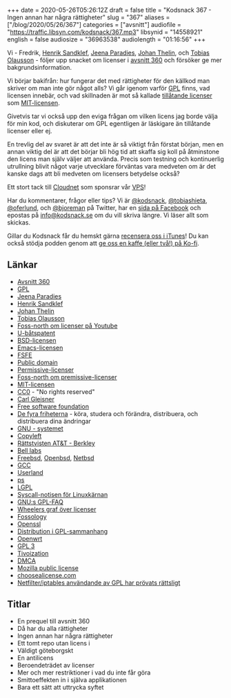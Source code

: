 +++
date = 2020-05-26T05:26:12Z
draft = false
title = "Kodsnack 367 - Ingen annan har några rättigheter"
slug = "367"
aliases = ["/blog/2020/05/26/367"]
categories = ["avsnitt"]
audiofile = "https://traffic.libsyn.com/kodsnack/367.mp3"
libsynid = "14558921"
english = false
audiosize = "36963538"
audiolength = "01:16:56" 
+++

Vi - Fredrik, [Henrik Sandklef](https://twitter.com/henriksandklef), [Jeena Paradies](https://jeena.net/), [Johan Thelin](http://www.thelins.se/johan/blog/), och [Tobias Olausson](https://www.tobsan.se/) - följer upp snacket om licenser i [avsnitt 360](https://kodsnack.se/360/) och försöker ge mer bakgrundsinformation.

Vi börjar bakifrån: hur fungerar det med rättigheter för den källkod man skriver om man inte gör något alls? Vi går igenom varför [GPL](https://en.wikipedia.org/wiki/GNU_General_Public_License) finns, vad licensen innebär, och vad skillnaden är mot så kallade [tillåtande licenser](https://en.wikipedia.org/wiki/Permissive_software_license) som [MIT-licensen](https://en.wikipedia.org/wiki/MIT_License).

Givetvis tar vi också upp den eviga frågan om vilken licens jag borde välja för min kod, och diskuterar om GPL egentligen är läskigare än tillåtande licenser eller ej.

En trevlig del av svaret är att det inte är så viktigt från förstat början, men en annan viktig del är att det börjar bli hög tid att skaffa sig koll på åtminstone den licens man själv väljer att använda. Precis som testning och kontinuerlig utrullning blivit något varje utvecklare förväntas vara medveten  om är det kanske dags att bli medveten om licensers betydelse också?

Ett stort tack till [Cloudnet](http://www.cloudnet.se) som sponsrar vår [VPS](http://en.wikipedia.org/wiki/Virtual_private_server)!

Har du kommentarer, frågor eller tips? Vi är [@kodsnack](https://www.twitter.com/kodsnack), [@tobiashieta](https://www.twitter.com/tobiashieta), [@oferlund](https://www.twitter.com/oferlund), och [@bjoreman](https://www.twitter.com/bjoreman) på Twitter, har en [sida på Facebook](https://www.facebook.com/kodsnack) och epostas på [info@kodsnack.se](mailto:info@kodsnack.se) om du vill skriva längre. Vi läser allt som skickas.

Gillar du Kodsnack får du hemskt gärna [recensera oss i iTunes](http://itunes.apple.com/se/podcast/kodsnack/id561631498?l=en)! Du kan också stödja podden genom att <a href="https://ko-fi.com/kodsnack" rel="payment">ge oss en kaffe (eller två!) på Ko-fi</a>.

## Länkar ##
* [Avsnitt 360](https://kodsnack.se/360/)
* [GPL](https://en.wikipedia.org/wiki/GNU_General_Public_License)
* [Jeena Paradies](https://jeena.net/)
* [Henrik Sandklef](https://twitter.com/henriksandklef)
* [Johan Thelin](http://www.thelins.se/johan/blog/)
* [Tobias Olausson](https://www.tobsan.se/)
* [Foss-north om licenser på Youtube](https://www.youtube.com/watch?v=Uijn32sS0Oo&list=PL8Xzb2qPbjDEad5--0M8W5TWEOgj_yo1z)
* [U-båtspatent](https://en.wikipedia.org/wiki/Submarine_patent)
* [BSD-licensen](https://en.wikipedia.org/wiki/BSD_licenses)
* [Emacs-licensen](https://en.wikipedia.org/wiki/GNU_Emacs#Licensing)
* [FSFE](https://en.wikipedia.org/wiki/Free_Software_Foundation_Europe)
* [Public domain](https://en.wikipedia.org/wiki/Public_domain)
* [Permissive-licenser](https://en.wikipedia.org/wiki/Permissive_software_license)
* [Foss-north om premissive-licenser](https://www.youtube.com/watch?v=crpwrarCxNU&list=PL8Xzb2qPbjDEad5--0M8W5TWEOgj_yo1z&index=4)
* [MIT-licensen](https://en.wikipedia.org/wiki/MIT_License)
* [CC0](https://creativecommons.org/share-your-work/public-domain/cc0/) - "No rights reserved"
* [Carl Gleisner](https://www.wsa.se/medarbetare/carl-gleisner/)
* [Free software foundation](https://en.wikipedia.org/wiki/Free_Software_Foundation)
* [De fyra friheterna](https://www.gnu.org/philosophy/free-sw.html.en) - köra, studera och förändra, distribuera, och distribuera dina ändringar
* [GNU - systemet](https://www.gnu.org/gnu/gnu.html)
* [Copyleft](https://www.gnu.org/licenses/copyleft.html)
* [Rättstvisten AT&T - Berkley](https://en.wikipedia.org/wiki/UNIX_System_Laboratories,_Inc._v._Berkeley_Software_Design,_Inc.)
* [Bell labs](https://en.wikipedia.org/wiki/Bell_Labs)
* [Freebsd](https://en.wikipedia.org/wiki/FreeBSD), [Openbsd](https://en.wikipedia.org/wiki/OpenBSD), [Netbsd](https://en.wikipedia.org/wiki/NetBSD)
* [GCC](https://en.wikipedia.org/wiki/GNU_Compiler_Collection)
* [Userland](https://en.wikipedia.org/wiki/User_space)
* [ps](https://en.wikipedia.org/wiki/Ps_%28Unix%29)
* [LGPL](https://en.wikipedia.org/wiki/GNU_Lesser_General_Public_License)
* [Syscall-notisen för Linuxkärnan](https://github.com/torvalds/linux/blob/master/LICENSES/exceptions/Linux-syscall-note)
* [GNU:s GPL-FAQ](https://www.gnu.org/licenses/gpl-faq.html)
* [Wheelers graf över licenser](https://dwheeler.com/essays/floss-license-slide.html)
* [Fossology](https://www.fossology.org/)
* [Openssl](https://en.wikipedia.org/wiki/OpenSSL)
* [Distribution i GPL-sammanhang](https://opensource.stackexchange.com/questions/5892/gpl-and-distribution)
* [Openwrt](https://en.wikipedia.org/wiki/OpenWrt)
* [GPL 3](https://en.wikipedia.org/wiki/GNU_General_Public_License#Version_3)
* [Tivoization](https://en.wikipedia.org/wiki/Tivoization)
* [DMCA](https://en.wikipedia.org/wiki/Digital_Millennium_Copyright_Act)
* [Mozilla public license](https://en.wikipedia.org/wiki/Mozilla_Public_License)
* [choosealicense.com](https://choosealicense.com/)
* [Netfilter/iptables användande av GPL har prövats rättsligt](https://en.wikipedia.org/wiki/Gpl-violations.org)

## Titlar ##
* En prequel till avsnitt 360
* Då har du alla rättigheter
* Ingen annan har några rättigheter
* Ett tomt repo utan licens i
* Väldigt göteborgskt
* En antilicens
* Beroendeträdet av licenser
* Mer och mer restriktioner i vad du inte får göra
* Smittoeffekten in i själva applikationen
* Bara ett sätt att uttrycka syftet

